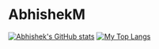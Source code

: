 # AbhishekM

[![Abhishek's GitHub stats](https://github-readme-stats.vercel.app/api?username=AbhishekM2001&theme=tokyonight)](https://github.com/anuraghazra/github-readme-stats)
[![My Top Langs](https://github-readme-stats.vercel.app/api/top-langs/?username=AbhishekM2001&layout=compact&theme=radical)](https://github.com/anuraghazra/github-readme-stats)
